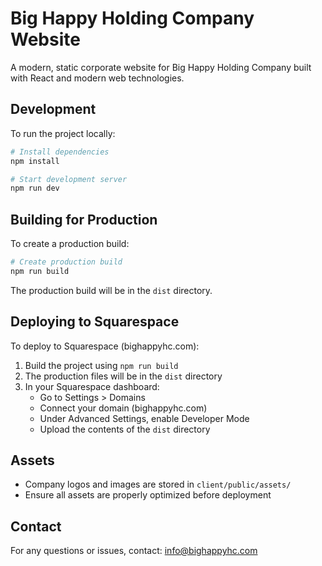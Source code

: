 # Big Happy Holding Company Website

A modern, static corporate website for Big Happy Holding Company built with React and modern web technologies.

## Development

To run the project locally:

```bash
# Install dependencies
npm install

# Start development server
npm run dev
```

## Building for Production

To create a production build:

```bash
# Create production build
npm run build
```

The production build will be in the `dist` directory.

## Deploying to Squarespace

To deploy to Squarespace (bighappyhc.com):

1. Build the project using `npm run build`
2. The production files will be in the `dist` directory
3. In your Squarespace dashboard:
   - Go to Settings > Domains
   - Connect your domain (bighappyhc.com)
   - Under Advanced Settings, enable Developer Mode
   - Upload the contents of the `dist` directory

## Assets

- Company logos and images are stored in `client/public/assets/`
- Ensure all assets are properly optimized before deployment

## Contact

For any questions or issues, contact: info@bighappyhc.com
